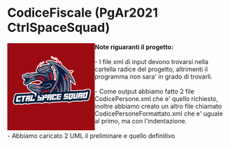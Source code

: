 # CodiceFiscale (PgAr2021 CtrlSpaceSquad)
<p>
  <img alt="Image" title="icon" src="Logo CTRL SPACE SQUAD.jpeg" width="200" height="200" align="left"/>
  <b> Note riguaranti il progetto: </b> <br><br>
  - I file xml di input devono trovarsi nella cartella radice del progetto, altrimenti il programma non sara' in grado di trovarli. <br><br>
  - Come output abbiamo fatto 2 file CodicePersone.xml che e' quello richiesto, inoltre abbiamo creato un altro file chiamato CodicePersoneFormattato.xml che 
  e' uguale al primo, ma con l'indentazione.<br><br>
  - Abbiamo caricato 2 UML il preliminare e quello definitivo
</p>
